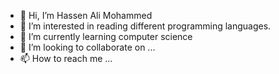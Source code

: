 - 👋 Hi, I’m Hassen Ali Mohammed
- 👀 I’m interested in reading different programming languages.
- 🌱 I’m currently learning computer science
- 💞️ I’m looking to collaborate on ...
- 📫 How to reach me ...

<!---
hassenali23/hassenali23 is a ✨ special ✨ repository because its `README.md` (this file) appears on your GitHub profile.
You can click the Preview link to take a look at your changes.
--->

